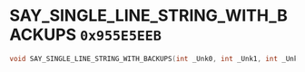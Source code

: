 # SAY_SINGLE_LINE_STRING_WITH_BACKUPS `0x955E5EEB`

```cpp
void SAY_SINGLE_LINE_STRING_WITH_BACKUPS(int _Unk0, int _Unk1, int _Unk2, int _Unk3, int _Unk4, int _Unk5, int _Unk6, int _Unk7);
```